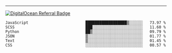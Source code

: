 ---
[![DigitalOcean Referral Badge](https://web-platforms.sfo2.digitaloceanspaces.com/WWW/Badge%203.svg)](https://www.digitalocean.com/?refcode=37fa54d82492&utm_campaign=Referral_Invite&utm_medium=Referral_Program&utm_source=badge)

<!--START_SECTION:waka-->

```text
JavaScript                         ██████████████████▒░░░░░░   73.97 %
SCSS                               ███░░░░░░░░░░░░░░░░░░░░░░   11.60 %
Python                             ██▒░░░░░░░░░░░░░░░░░░░░░░   09.79 %
JSON                               ▒░░░░░░░░░░░░░░░░░░░░░░░░   01.77 %
Text                               ▒░░░░░░░░░░░░░░░░░░░░░░░░   01.45 %
CSS                                ░░░░░░░░░░░░░░░░░░░░░░░░░   00.57 %
```

<!--END_SECTION:waka-->


[linkedin]: https://www.linkedin.com/in/mohamed-elh/

